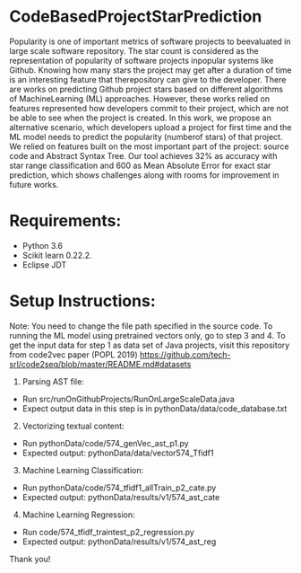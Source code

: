 # CodeBasedProjectStarPrediction
Popularity is one of important metrics of software projects to beevaluated in large scale software repository. The star count is considered as the representation of popularity of software projects inpopular systems like Github. Knowing how many stars the project may get after a duration of time is an interesting feature that therepository can give to the developer. There are works on predicting Github project stars based on different algorithms of MachineLearning (ML) approaches. However, these works relied on features represented how developers commit to their project, which are not be able to see when the project is created. In this work, we propose an alternative scenario, which developers upload a project for first time and the ML model needs to predict the popularity (numberof stars) of that project. We relied on features built on the most important part of the project: source code and Abstract Syntax Tree. Our tool achieves 32% as accuracy with star range classification and 600 as Mean Absolute Error for exact star prediction, which shows challenges along with rooms for improvement in future works.

# Requirements:
- Python 3.6
- Scikit learn 0.22.2.
- Eclipse JDT

# Setup Instructions:
Note: You need to change the file path specified in the source code. To running the ML model using pretrained vectors only, go to step 3 and 4. To get the input data for step 1 as data set of Java projects, visit this repository from code2vec paper (POPL 2019) https://github.com/tech-srl/code2seq/blob/master/README.md#datasets

1. Parsing AST file:
- Run src/runOnGithubProjects/RunOnLargeScaleData.java
- Expect output data in this step is in pythonData/data/code_database.txt
2. Vectorizing textual content:
- Run pythonData/code/574_genVec_ast_p1.py
- Expected output: pythonData/data/vector574_Tfidf1
3. Machine Learning Classification:
- Run pythonData/code/574_tfidf1_allTrain_p2_cate.py
- Expected output: pythonData/results/v1/574_ast_cate
4. Machine Learning Regression:
- Run code/574_tfidf_traintest_p2_regression.py
- Expected output: pythonData/results/v1/574_ast_reg

Thank you!

